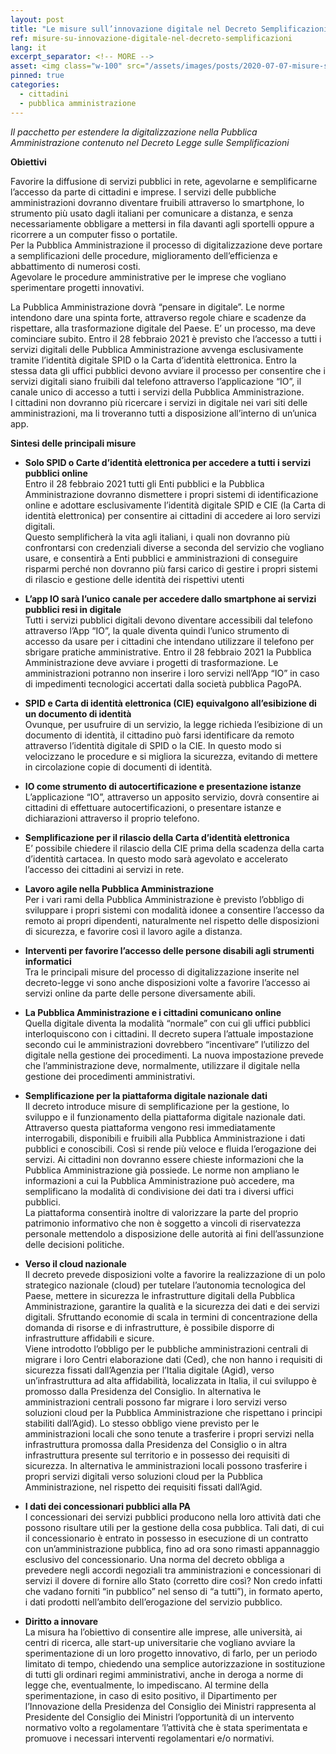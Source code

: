 ```yaml
---
layout: post
title: "Le misure sull’innovazione digitale nel Decreto Semplificazioni"
ref: misure-su-innovazione-digitale-nel-decreto-semplificazioni
lang: it
excerpt_separator: <!-- MORE -->
asset: <img class="w-100" src="/assets/images/posts/2020-07-07-misure-su-innovazione-digitale-nel-decreto-semplificazioni.jpg" alt="Le misure sull’innovazione digitale nel Decreto Semplificazioni"/>
pinned: true
categories:
  - cittadini
  - pubblica amministrazione
---
```


_Il pacchetto per estendere la digitalizzazione nella Pubblica Amministrazione contenuto nel Decreto Legge sulle Semplificazioni_

<!-- MORE -->

**Obiettivi**  

Favorire la diffusione di servizi pubblici in rete, agevolarne e semplificarne l’accesso da parte di cittadini e imprese. I servizi delle pubbliche amministrazioni dovranno diventare fruibili attraverso lo smartphone, lo strumento più usato dagli italiani per comunicare a distanza, e senza necessariamente obbligare a  mettersi in fila davanti agli sportelli oppure a ricorrere a un computer fisso o portatile.  
Per la Pubblica Amministrazione il processo di digitalizzazione deve portare a semplificazioni delle procedure, miglioramento dell’efficienza e abbattimento di numerosi costi.  
Agevolare le procedure amministrative per le imprese che vogliano  sperimentare progetti innovativi.  

La Pubblica Amministrazione dovrà “pensare in digitale”. Le norme intendono dare una spinta forte, attraverso regole chiare e scadenze da rispettare, alla trasformazione digitale del Paese. E’ un processo, ma deve cominciare subito.
Entro il 28 febbraio 2021 è previsto che l’accesso a tutti i servizi digitali delle Pubblica Amministrazione avvenga esclusivamente tramite l’identità digitale SPID o la Carta d’identità elettronica. Entro la stessa data gli uffici pubblici  devono avviare il processo per consentire che i servizi digitali siano fruibili dal  telefono attraverso l’applicazione “IO”, il canale unico di accesso a tutti i servizi della Pubblica Amministrazione.  
I cittadini non dovranno più ricercare i servizi in digitale nei vari siti delle amministrazioni, ma li troveranno tutti a disposizione  all’interno di un’unica app.  

**Sintesi delle principali misure**

* **Solo SPID o Carte d’identità elettronica  per accedere a tutti i servizi pubblici online**  
Entro il 28 febbraio 2021 tutti gli Enti pubblici e la Pubblica Amministrazione dovranno dismettere i propri sistemi di identificazione online e adottare esclusivamente l’identità digitale SPID e CIE (la Carta di identità elettronica) per consentire ai cittadini di accedere ai loro servizi digitali.  
Questo semplificherà la vita agli italiani, i quali non dovranno più confrontarsi con credenziali diverse a seconda del servizio che vogliano usare, e consentirà a Enti pubblici e amministrazioni di conseguire risparmi perché non dovranno più farsi carico di gestire i propri sistemi di rilascio e gestione delle identità dei rispettivi utenti  

* **L’app IO sarà l’unico canale per accedere dallo smartphone ai servizi pubblici resi in digitale**  
Tutti i servizi pubblici digitali devono diventare accessibili dal telefono attraverso l’App “IO”, la quale diventa quindi l’unico strumento di accesso da usare per i cittadini che intendano utilizzare il telefono per sbrigare pratiche amministrative. Entro il 28 febbraio 2021 la Pubblica Amministrazione deve avviare i progetti  di  trasformazione.  Le amministrazioni potranno non inserire i loro servizi nell’App “IO” in caso di impedimenti tecnologici accertati dalla società pubblica PagoPA.  

* **SPID e Carta di identità elettronica (CIE) equivalgono all’esibizione di un documento di identità**  
Ovunque, per usufruire di un servizio, la legge richieda l’esibizione di un documento di identità, il cittadino può farsi identificare da remoto attraverso l’identità digitale di SPID o la CIE. In questo modo si velocizzano le procedure e si migliora la sicurezza, evitando di mettere in circolazione copie di documenti di identità.  

* **IO come strumento di autocertificazione e presentazione istanze**  
L’applicazione “IO”, attraverso un apposito servizio, dovrà consentire ai cittadini di effettuare autocertificazioni, o presentare istanze e dichiarazioni attraverso  il proprio telefono.  

* **Semplificazione per il rilascio della Carta d’identità elettronica**  
E’ possibile chiedere il rilascio della CIE prima della scadenza della carta d’identità cartacea. In questo modo sarà agevolato e accelerato l’accesso dei cittadini ai servizi in rete.  

* **Lavoro agile nella Pubblica Amministrazione**  
Per i vari rami della Pubblica Amministrazione è previsto l’obbligo di sviluppare i propri sistemi con modalità idonee a consentire l’accesso da remoto ai propri dipendenti, naturalmente nel rispetto delle disposizioni di sicurezza, e favorire così il lavoro agile a distanza.  

* **Interventi per favorire l’accesso delle persone disabili agli strumenti informatici**  
Tra le principali misure del processo di digitalizzazione inserite nel decreto-legge vi sono anche disposizioni volte a favorire l’accesso ai servizi online da parte delle persone diversamente abili.  

* **La Pubblica Amministrazione e i cittadini comunicano online**  
Quella digitale diventa la modalità “normale” con cui gli uffici pubblici interloquiscono con i cittadini. Il decreto supera l’attuale impostazione secondo cui le amministrazioni dovrebbero “incentivare” l’utilizzo del digitale nella gestione dei procedimenti. La nuova impostazione prevede che l’amministrazione deve, normalmente, utilizzare il digitale nella gestione dei procedimenti amministrativi.  

* **Semplificazione per la piattaforma digitale nazionale dati**  
Il decreto introduce misure di semplificazione per la gestione, lo sviluppo e il funzionamento della piattaforma digitale nazionale dati. Attraverso questa piattaforma vengono resi immediatamente interrogabili, disponibili e fruibili alla Pubblica Amministrazione i dati pubblici e conoscibili. Così si rende più veloce e fluida l’erogazione dei servizi. Ai cittadini non dovranno essere chieste informazioni che la Pubblica Amministrazione già possiede. Le norme non ampliano le informazioni a cui la Pubblica Amministrazione può accedere, ma semplificano la modalità di condivisione dei dati tra i diversi uffici pubblici.  
La piattaforma consentirà inoltre di valorizzare la parte del proprio patrimonio informativo che non è soggetto a vincoli di riservatezza personale mettendolo a disposizione  delle autorità ai fini dell’assunzione delle decisioni politiche.  

* **Verso il cloud nazionale**  
Il decreto prevede disposizioni volte a favorire la realizzazione di un polo strategico nazionale (cloud) per tutelare l’autonomia tecnologica del Paese, mettere in sicurezza le infrastrutture digitali della Pubblica Amministrazione, garantire la qualità e la sicurezza dei dati e dei servizi digitali. Sfruttando economie di scala in termini di concentrazione della domanda di risorse e di infrastrutture, è possibile disporre di infrastrutture affidabili e sicure.  
Viene introdotto l’obbligo per le pubbliche amministrazioni centrali di migrare i loro Centri elaborazione dati (Ced), che non hanno i requisiti di sicurezza fissati dall’Agenzia per l’Italia digitale (Agid), verso un’infrastruttura ad alta affidabilità, localizzata in Italia, il cui sviluppo è promosso dalla Presidenza del Consiglio. In alternativa le amministrazioni centrali possono far migrare i loro servizi verso soluzioni cloud per la Pubblica Amministrazione  che rispettano i principi stabiliti dall’Agid). Lo stesso obbligo viene previsto per le amministrazioni locali che sono tenute a trasferire i propri servizi nella infrastruttura promossa dalla Presidenza del Consiglio o in altra infrastruttura presente sul territorio e in possesso dei requisiti di sicurezza. In alternativa le amministrazioni locali possono trasferire i propri servizi digitali verso soluzioni cloud per la Pubblica Amministrazione, nel rispetto dei requisiti fissati dall’Agid.  

* **I dati dei concessionari pubblici alla PA**  
I concessionari dei servizi pubblici producono nella loro attività  dati che possono risultare utili per la gestione della cosa pubblica. Tali dati, di cui il concessionario è entrato in possesso in esecuzione di un contratto con un’amministrazione pubblica, fino ad ora sono rimasti appannaggio esclusivo del concessionario. Una norma del decreto obbliga a prevedere negli accordi negoziali tra amministrazioni e concessionari di servizi il dovere di fornire allo Stato (corretto dire così? Non credo infatti che vadano forniti “in pubblico” nel senso di “a tutti”), in formato aperto, i dati prodotti nell’ambito dell’erogazione del servizio pubblico.  

* **Diritto a innovare**  
La misura ha l’obiettivo di consentire alle imprese, alle università, ai centri di ricerca, alle start-up universitarie che vogliano avviare la sperimentazione di un loro progetto innovativo, di farlo, per un periodo limitato di tempo, chiedendo una semplice autorizzazione in sostituzione di tutti gli ordinari regimi amministrativi, anche in deroga a norme di legge che, eventualmente, lo impediscano. Al termine della sperimentazione, in caso di esito positivo, il Dipartimento per l’Innovazione della Presidenza del Consiglio dei Ministri rappresenta al Presidente del Consiglio dei Ministri l’opportunità di un intervento normativo volto a regolamentare ’l’attività  che è stata sperimentata e promuove i necessari interventi regolamentari e/o normativi.  

